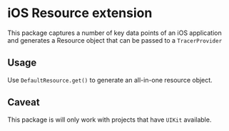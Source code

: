 # iOS Resource extension

This package captures a number of key data points of an iOS application and generates a Resource object that can be passed to a `TracerProvider`


## Usage 

Use `DefaultResource.get()` to generate an all-in-one resource object.


## Caveat 

This package is will only work with projects that have `UIKit` available.